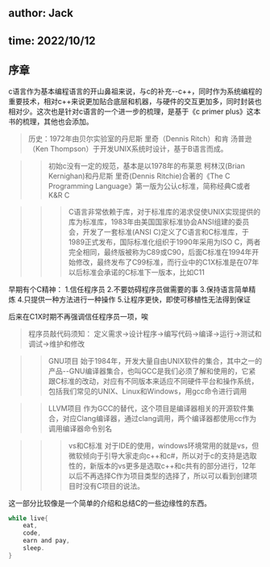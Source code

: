 ## author: Jack
## time:   2022/10/12

序章
----------------

c语言作为基本编程语言的开山鼻祖来说，与c的补充--c++，同时作为系统编程的重要技术，相对c++来说更加贴合底层和机器，与硬件的交互更加多，同时封装也相对少。这次也是针对c语言的一个进一步的梳理，是基于《c primer plus》这本书的梳理，其他也会添加。


>历史：1972年由贝尔实验室的丹尼斯 里奇（Dennis Ritch）和肯 汤普逊（Ken Thompson）于开发UNIX系统时设计，基于B语言而成。

>>初始c没有一定的规范，基本是以1978年的布莱恩 柯林汉(Brian Kernighan)和丹尼斯 里奇(Dennis Ritchie)合著的《The C Programming Language》第一版为公认c标准，简称经典C或者K&R C

>>>C语言非常依赖于库，对于标准库的渴求促使UNIX实现提供的库为标准库，1983年由美国国家标准协会ANSI组建的委员会，开发了一套标准(ANSI C)定义了C语言和C标准库，于1989正式发布，国际标准化组织于1990年采用为ISO C，两者完全相同，最终版被称为C89或C90，后面C标准在1994年开始修改，最终发布了C99标准，而行业中的C1X标准是在07年以后标准会承诺的C标准下一版本，比如C11

早期有个C精神：
1.信任程序员
2.不要妨碍程序员做需要的事
3.保持语言简单精炼
4.只提供一种方法进行一种操作
5.让程序更快，即使可移植性无法得到保证

后来在C1X时期不再强调信任程序员一项，唉

>程序员敲代码须知：
定义需求->设计程序->编写代码->编译->运行->测试和调试->维护和修改

>>GNU项目
始于1984年，开发大量自由UNIX软件的集合，其中之一的产品--GNU编译器集合，也叫GCC是我们必须了解和使用的，它紧跟C标准的改动，对应有不同版本来适应不同硬件平台和操作系统，包括我们常见的UNIX、Linux和Windows，用gcc命令进行调用

>>LLVM项目
作为GCC的替代，这个项目是编译器相关的开源软件集合，对应Clang编译器，通过clang调用，两个编译器都使用cc作为调用编译器命令别名

>>>vs和C标准
对于IDE的使用，windows环境常用的就是vs，但微软倾向于引导大家走向c++和c#，所以对于c的支持是选取性的，新版本的vs更多是选取c++和c共有的部分进行，12年以后不再选择C作为项目类型的选择了，所以可以看到创建项目时没有C项目的说法。

这一部分比较像是一个简单的介绍和总结C的一些边缘性的东西。

```C
while live{
    eat,
    code,
    earn and pay,
    sleep.
}
```